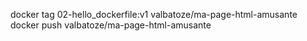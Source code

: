 docker tag 02-hello_dockerfile:v1 valbatoze/ma-page-html-amusante
docker push valbatoze/ma-page-html-amusante
